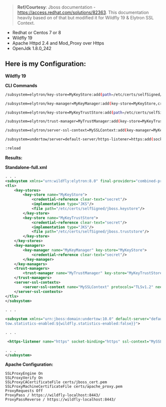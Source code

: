 
> **Ref/Courtesy**: Jboss documentation - https://access.redhat.com/solutions/82363. This documentation heavily based on of that but modified it for Wildfly 19 & Elytron SSL Context.


- Redhat or Centos 7 or 8
- Wildfly 19
- Apache Httpd 2.4 and Mod_Proxy over Https
- OpenJdk 1.8.0_242



Here is my Configuration:
-------------------------

**Wildfly 19** 

**CLI Commands**
``` bash
/subsystem=elytron/key-store=MyKeyStore:add(path=/etc/certs/selfSigned/jboss.keystore, credential-reference={clear-text=secret},type=JKS)

/subsystem=elytron/key-manager=MyKeyManager:add(key-store=MyKeyStore,credential-reference={clear-text=secret}})

/subsystem=elytron/key-store=MyKeyTrustStore:add(path=/etc/certs/selfSigned/jboss.truststore, credential-reference={clear-text=secret},type=JKS)

/subsystem=elytron/trust-manager=MyTrustManager:add(key-store=MyKeyTrustStore)

/subsystem=elytron/server-ssl-context=MySSLContext:add(key-manager=MyKeyManager,protocols=["TLSv1.2"],trust-manager=MyTrustManager,need-client-auth=true)

/subsystem=undertow/server=default-server/https-listener=https:add(socket-binding=https, ssl-context=MySSLContext, enable-http2=true)

:reload

```

**Results:**
 
**Standalone-full.xml**
``` xml
. . .
<subsystem xmlns="urn:wildfly:elytron:8.0" final-providers="combined-providers" disallowed-providers="OracleUcrypto">
<tls>
    <key-stores>
        <key-store name="MyKeyStore">
            <credential-reference clear-text="secret"/>
            <implementation type="JKS"/>
            <file path="/etc/certs/selfSigned/jboss.keystore"/>
        </key-store>
        <key-store name="MyKeyTrustStore">
            <credential-reference clear-text="secret"/>
            <implementation type="JKS"/>
            <file path="/etc/certs/selfSigned/jboss.truststore"/>
        </key-store>
    </key-stores>
    <key-managers>
        <key-manager name="MyKeyManager" key-store="MyKeyStore">
            <credential-reference clear-text="secret"/>
        </key-manager>
    </key-managers>
    <trust-managers>
        <trust-manager name="MyTrustManager" key-store="MyKeyTrustStore"/>
    </trust-managers>
    <server-ssl-contexts>
        <server-ssl-context name="MySSLContext" protocols="TLSv1.2" need-client-auth="true" key-manager="MyKeyManager" trust-manager="MyTrustManager"/>
    </server-ssl-contexts>
</tls>
</subsystem>
 
. . .

<subsystem xmlns="urn:jboss:domain:undertow:10.0" default-server="default-server" default-virtual-host="default-host" default-servlet-container="default" default-security-domain="other" statistics-enabled="${wildfly.under
tow.statistics-enabled:${wildfly.statistics-enabled:false}}">

. . .

 <https-listener name="https" socket-binding="https" ssl-context="MySSLContext" enable-http2="true"/>

. . .
</subsystem>

```

**Apache Configuration:**

``` apacheconf
SSLProxyEngine On
SSLProxyVerify On
SSLProxyCACertificateFile certs/jboss_cert.pem
SSLProxyMachineCertificateFile certs/apache_proxy.pem
ProxyRequests Off
ProxyPass / https://wildfly-localhost:8443/
ProxyPassReverse / https://wildfly-localhost:8443/
```
